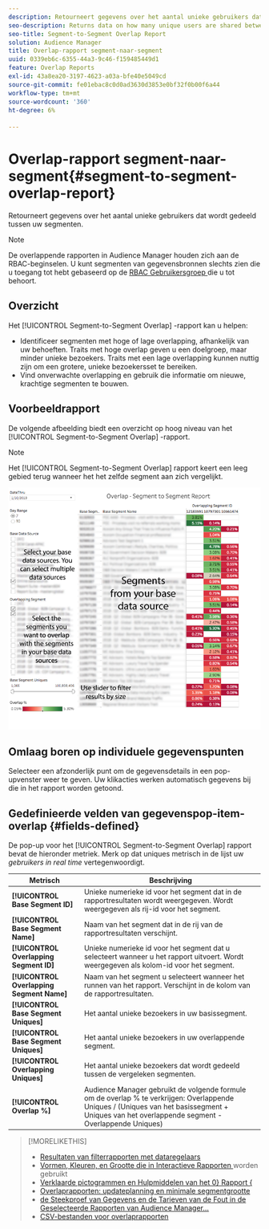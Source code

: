 ```yaml
---
description: Retourneert gegevens over het aantal unieke gebruikers dat wordt gedeeld tussen uw segmenten.
seo-description: Returns data on how many unique users are shared between your segments.
seo-title: Segment-to-Segment Overlap Report
solution: Audience Manager
title: Overlap-rapport segment-naar-segment
uuid: 0339eb6c-6355-44a3-9c46-f159485449d1
feature: Overlap Reports
exl-id: 43a8ea20-3197-4623-a03a-bfe40e5049cd
source-git-commit: fe01ebac8c0d0ad3630d3853e0bf32f0b00f6a44
workflow-type: tm+mt
source-wordcount: '360'
ht-degree: 6%

---
```


# Overlap-rapport segment-naar-segment{#segment-to-segment-overlap-report}

Retourneert gegevens over het aantal unieke gebruikers dat wordt gedeeld tussen uw segmenten.

>[!NOTE]
>
>De overlappende rapporten in Audience Manager houden zich aan de RBAC-beginselen. U kunt segmenten van gegevensbronnen slechts zien die u toegang tot hebt gebaseerd op de [ RBAC Gebruikersgroep ](/help/using/features/administration/administration-overview.md) die u tot behoort.

<!-- 

c_segment_segment_overlap.xml

 -->

## Overzicht

Het [!UICONTROL Segment-to-Segment Overlap] -rapport kan u helpen:

* Identificeer segmenten met hoge of lage overlapping, afhankelijk van uw behoeften. Traits met hoge overlap geven u een doelgroep, maar minder unieke bezoekers. Traits met een lage overlapping kunnen nuttig zijn om een grotere, unieke bezoekersset te bereiken.
* Vind onverwachte overlapping en gebruik die informatie om nieuwe, krachtige segmenten te bouwen.

## Voorbeeldrapport

De volgende afbeelding biedt een overzicht op hoog niveau van het [!UICONTROL Segment-to-Segment Overlap] -rapport.

>[!NOTE]
>
>Het [!UICONTROL Segment-to-Segment Overlap] rapport keert een leeg gebied terug wanneer het het zelfde segment aan zich vergelijkt.

![](assets/segment-to-segment-overlap.png)

## Omlaag boren op individuele gegevenspunten

Selecteer een afzonderlijk punt om de gegevensdetails in een pop-upvenster weer te geven. Uw klikacties werken automatisch gegevens bij die in het rapport worden getoond.

## Gedefinieerde velden van gegevenspop-item-overlap {#fields-defined}

<!-- 

r_s2s_data_pop.xml

 -->

De pop-up voor het [!UICONTROL Segment-to-Segment Overlap] rapport bevat de hieronder metriek. Merk op dat uniques metrisch in de lijst uw *gebruikers in real time* vertegenwoordigt.

| Metrisch | Beschrijving |
|---|---|
| **[!UICONTROL Base Segment ID]** | Unieke numerieke id voor het segment dat in de rapportresultaten wordt weergegeven. Wordt weergegeven als rij-id voor het segment. |
| **[!UICONTROL Base Segment Name]** | Naam van het segment dat in de rij van de rapportresultaten verschijnt. |
| **[!UICONTROL Overlapping Segment ID]** | Unieke numerieke id voor het segment dat u selecteert wanneer u het rapport uitvoert. Wordt weergegeven als kolom-id voor het segment. |
| **[!UICONTROL Overlapping Segment Name]** | Naam van het segment u selecteert wanneer het runnen van het rapport. Verschijnt in de kolom van de rapportresultaten. |
| **[!UICONTROL Base Segment Uniques]** | Het aantal unieke bezoekers in uw basissegment. |
| **[!UICONTROL Base Segment Uniques]** | Het aantal unieke bezoekers in uw overlappende segment. |
| **[!UICONTROL Overlapping Uniques]** | Het aantal unieke bezoekers dat wordt gedeeld tussen de vergeleken segmenten. |
| **[!UICONTROL Overlap %]** | Audience Manager gebruikt de volgende formule om de overlap % te verkrijgen: Overlappende Uniques / (Uniques van het basissegment + Uniques van het overlappende segment - Overlappende Uniques) |



>[!MORELIKETHIS]
>
>* [Resultaten van filterrapporten met dataregelaars](../../reporting/dynamic-reports/data-sliders.md)
>* [ Vormen, Kleuren, en Grootte die in Interactieve Rapporten ](../../reporting/dynamic-reports/interactive-report-technology.md#shapes-colors-sizes) worden gebruikt
>* [ Verklaarde pictogrammen en Hulpmiddelen van het 0&rbrace; Rapport &lbrace;](../../reporting/dynamic-reports/interactive-report-technology.md#icons-tools-explained)
>* [Overlaprapporten: updateplanning en minimale segmentgrootte](../../reporting/dynamic-reports/overlap-minimum-segment-size.md)
>* [ de Steekproef van Gegevens en de Tarieven van de Fout in de Geselecteerde Rapporten van Audience Manager... ](../../reporting/report-sampling.md)
>* [CSV-bestanden voor overlaprapporten](../../reporting/dynamic-reports/overlap-csv-files.md)
